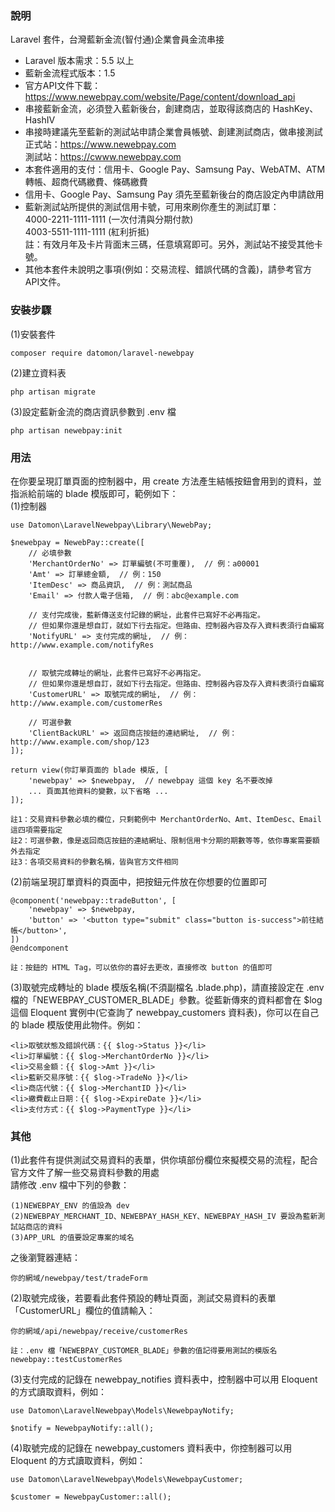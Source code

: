 ### 說明 ###
Laravel 套件，台灣藍新金流(智付通)企業會員金流串接
- Laravel 版本需求：5.5 以上
- 藍新金流程式版本：1.5
- 官方API文件下載：https://www.newebpay.com/website/Page/content/download_api
- 串接藍新金流，必須登入藍新後台，創建商店，並取得該商店的 HashKey、HashIV
- 串接時建議先至藍新的測試站申請企業會員帳號、創建測試商店，做串接測試  
正式站：https://www.newebpay.com  
測試站：https://cwww.newebpay.com
- 本套件適用的支付：信用卡、Google Pay、Samsung Pay、WebATM、ATM轉帳、超商代碼繳費、條碼繳費
- 信用卡、Google Pay、Samsung Pay 須先至藍新後台的商店設定內申請啟用
- 藍新測試站所提供的測試信用卡號，可用來刷你產生的測試訂單：  
  4000-2211-1111-1111 (一次付清與分期付款)  
  4003-5511-1111-1111 (紅利折抵)  
  註：有效月年及卡片背面末三碼，任意填寫即可。另外，測試站不接受其他卡號。
- 其他本套件未說明之事項(例如：交易流程、錯誤代碼的含義)，請參考官方API文件。

### 安裝步驟 ###
(1)安裝套件

    composer require datomon/laravel-newebpay
(2)建立資料表

    php artisan migrate
(3)設定藍新金流的商店資訊參數到 .env 檔

    php artisan newebpay:init  

### 用法 ###
在你要呈現訂單頁面的控制器中，用 create 方法產生結帳按鈕會用到的資料，並指派給前端的 blade 模版即可，範例如下：  
(1)控制器

    use Datomon\LaravelNewebpay\Library\NewebPay;

    $newebpay = NewebPay::create([
        // 必填參數
        'MerchantOrderNo' => 訂單編號(不可重覆),  // 例：a00001
        'Amt' => 訂單總金額,  // 例：150
        'ItemDesc' => 商品資訊,  // 例：測試商品
        'Email' => 付款人電子信箱,  // 例：abc@example.com

        // 支付完成後，藍新傳送支付記錄的網址，此套件已寫好不必再指定。
        // 但如果你還是想自訂，就如下行去指定。但路由、控制器內容及存入資料表須行自編寫
        'NotifyURL' => 支付完成的網址,  // 例：http://www.example.com/notifyRes


        // 取號完成轉址的網址，此套件已寫好不必再指定。
        // 但如果你還是想自訂，就如下行去指定。但路由、控制器內容及存入資料表須行自編寫
        'CustomerURL' => 取號完成的網址,  // 例：http://www.example.com/customerRes 

        // 可選參數
        'ClientBackURL' => 返回商店按鈕的連結網址,  // 例：http://www.example.com/shop/123
    ]);

    return view(你訂單頁面的 blade 模版, [
        'newebpay' => $newebpay,  // newebpay 這個 key 名不要改掉
        ... 頁面其他資料的變數，以下省略 ...
    ]);

    註1：交易資料參數必填的欄位，只剩範例中 MerchantOrderNo、Amt、ItemDesc、Email 這四項需要指定  
    註2：可選參數，像是返回商店按鈕的連結網址、限制信用卡分期的期數等等，依你專案需要額外去指定  
    註3：各項交易資料的參數名稱，皆與官方文件相同
(2)前端呈現訂單資料的頁面中，把按鈕元件放在你想要的位置即可

    @component('newebpay::tradeButton', [
        'newebpay' => $newebpay,
        'button' => '<button type="submit" class="button is-success">前往結帳</button>',
    ])
    @endcomponent

    註：按鈕的 HTML Tag，可以依你的喜好去更改，直接修改 button 的值即可
(3)取號完成轉址的 blade 模版名稱(不須副檔名 .blade.php)，請直接設定在 .env 檔的「NEWEBPAY_CUSTOMER_BLADE」參數。從藍新傳來的資料都會在 $log 這個 Eloquent 實例中(它查詢了 newebpay_customers 資料表)，你可以在自己的 blade 模版使用此物件。例如：

    <li>取號狀態及錯誤代碼：{{ $log->Status }}</li>
    <li>訂單編號：{{ $log->MerchantOrderNo }}</li>
    <li>交易金額：{{ $log->Amt }}</li>
    <li>藍新交易序號：{{ $log->TradeNo }}</li>
    <li>商店代號：{{ $log->MerchantID }}</li>
    <li>繳費截止日期：{{ $log->ExpireDate }}</li>
    <li>支付方式：{{ $log->PaymentType }}</li>
### 其他 ###
(1)此套件有提供測試交易資料的表單，供你填部份欄位來擬模交易的流程，配合官方文件了解一些交易資料參數的用處  
請修改 .env 檔中下列的參數：

    (1)NEWEBPAY_ENV 的值設為 dev
    (2)NEWEBPAY_MERCHANT_ID、NEWEBPAY_HASH_KEY、NEWEBPAY_HASH_IV 要設為藍新測試站商店的資料
    (3)APP_URL 的值要設定專案的域名
之後瀏覽器連結：

    你的網域/newebpay/test/tradeForm
(2)取號完成後，若要看此套件預設的轉址頁面，測試交易資料的表單「CustomerURL」欄位的值請輸入：

    你的網域/api/newebpay/receive/customerRes  

    註：.env 檔「NEWEBPAY_CUSTOMER_BLADE」參數的值記得要用測試的模版名 newebpay::testCustomerRes  
(3)支付完成的記錄在 newebpay_notifies 資料表中，控制器中可以用 Eloquent 的方式讀取資料，例如：

    use Datomon\LaravelNewebpay\Models\NewebpayNotify;

    $notify = NewebpayNotify::all();
(4)取號完成的記錄在 newebpay_customers 資料表中，你控制器可以用 Eloquent 的方式讀取資料，例如：

    use Datomon\LaravelNewebpay\Models\NewebpayCustomer;

    $customer = NewebpayCustomer::all();